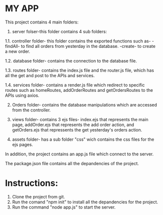 # MY APP
This project contains 4 main folders:
1. server folser-this folder contains 4 sub folders:
  
  1.1. controller folder- this folder contains the exported functions such as-
    -findAll- to find all orders from yesterday in the database.
    -create- to create a new order.
    
  1.2. database folder- contains the connection to the database file.
  
  1.3. routes folder- contains the index.js file and the router.js file, which has all the get and post to the APIs and services.
  
  1.4. services folder- contains a render.js file which redirect to specific routes such as homeRoutes, addOrderRoutes and getOrdersRoutes to the APIs using axios.

2. Orders folder- contains the database manipulations which are accessed from the controller. 

3. views folder- contains 3 ejs files- index.ejs that represents the main page, addOrder.ejs that represents the add order action, and getOrders.ejs that repressents the get yesterday's orders action.

4. assets folder- has a sub folder "css" wich contains the css files for the ejs pages.

In addition, the project contains an app.js file which connect to the server.

The package.json file contains all the depandencies of the project.

# Instructions:
1. Clone the project from git.
2. Run the comand "npm init" to install all the depandencies for the project.
3. Run the command "node app.js" to start the server.


